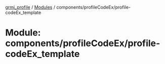 [grmj_profile](../README.md) / [Modules](../modules.md) / components/profileCodeEx/profile-codeEx\_template

# Module: components/profileCodeEx/profile-codeEx\_template
